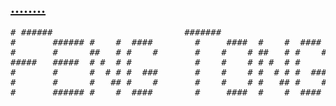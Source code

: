 <h2><a href="/stock">........</a></h2>
<pre>
# ######                         #######
#       ###### #    #  ####        #     ####  #    #  ####
#       #      ##   # #    #       #    #    # ##   # #    #
#####   #####  # #  # #            #    #    # # #  # #
#       #      #  # # #  ###       #    #    # #  # # #  ###
#       #      #   ## #    #       #    #    # #   ## #    #
#       ###### #    #  ####        #     ####  #    #  ####
</pre>


